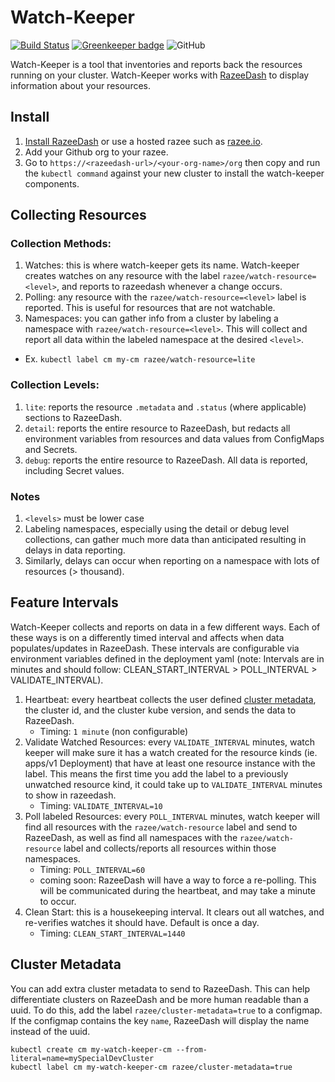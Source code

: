 # Watch-Keeper

[![Build Status](https://travis-ci.com/razee-io/Watch-keeper.svg?branch=master)](https://travis-ci.com/razee-io/Watch-keeper) [![Greenkeeper badge](https://badges.greenkeeper.io/razee-io/Watch-keeper.svg)](https://greenkeeper.io/)
![GitHub](https://img.shields.io/github/license/razee-io/Watch-keeper.svg?color=success)

Watch-Keeper is a tool that inventories and reports back the resources running on your cluster. Watch-Keeper works with [RazeeDash](https://github.com/razee-io/Razeedash) to display information about your resources.

## Install

1. [Install RazeeDash](https://github.com/razee-io/Razee#step-1-install-razee) or use a hosted razee such as [razee.io](https://app.razee.io).
1. Add your Github org to your razee.
1. Go to `https://<razeedash-url>/<your-org-name>/org` then copy and run the `kubectl command` against your new cluster to install the watch-keeper components.

## Collecting Resources

### Collection Methods:

1. Watches: this is where watch-keeper gets its name. Watch-keeper creates watches on any resource with the label `razee/watch-resource=<level>`, and reports to razeedash whenever a change occurs.
1. Polling: any resource with the `razee/watch-resource=<level>` label is reported. This is useful for resources that are not watchable.
1. Namespaces: you can gather info from a cluster by labeling a namespace with `razee/watch-resource=<level>`. This will collect and report all data within the labeled namespace at the desired `<level>`.

- Ex. `kubectl label cm my-cm razee/watch-resource=lite`

### Collection Levels:

1. `lite`: reports the resource `.metadata` and `.status` (where applicable) sections to RazeeDash.
1. `detail`: reports the entire resource to RazeeDash, but redacts all environment variables from resources and data values from ConfigMaps and Secrets.
1. `debug`: reports the entire resource to RazeeDash. All data is reported, including Secret values.

### Notes

1. `<levels>` must be lower case
1. Labeling namespaces, especially using the detail or debug level collections, can gather much more data than anticipated resulting in delays in data reporting.
1. Similarly,  delays can occur when reporting on a namespace with lots of resources (> thousand).

## Feature Intervals

Watch-Keeper collects and reports on data in a few different ways. Each of these ways is on a differently timed interval and affects when data populates/updates in RazeeDash. These intervals are configurable via environment variables defined in the deployment yaml (note: Intervals are in minutes and should follow: CLEAN_START_INTERVAL > POLL_INTERVAL > VALIDATE_INTERVAL).

1. Heartbeat: every heartbeat collects the user defined [cluster metadata](#cluster-metadata), the cluster id, and the cluster kube version, and sends the data to RazeeDash.
    - Timing: `1 minute` (non configurable)
1. Validate Watched Resources:  every `VALIDATE_INTERVAL` minutes, watch keeper will make sure it has a watch created for the resource kinds (ie. apps/v1 Deployment) that have at least one resource instance with the label. This means the first time you add the label to a previously unwatched resource kind, it could take up to `VALIDATE_INTERVAL` minutes to show in razeedash.
    - Timing: `VALIDATE_INTERVAL=10`
1. Poll labeled Resources: every `POLL_INTERVAL` minutes, watch keeper will find all resources with the `razee/watch-resource` label and send to RazeeDash, as well as find all namespaces with the `razee/watch-resource` label and collects/reports all resources within those namespaces.
    - Timing: `POLL_INTERVAL=60`
    - coming soon: RazeeDash will have a way to force a re-polling. This will be communicated during the heartbeat, and may take a minute to occur.
1. Clean Start: this is a housekeeping interval. It clears out all watches, and re-verifies watches it should have. Default is once a day.
    - Timing: `CLEAN_START_INTERVAL=1440`

## Cluster Metadata

You can add extra cluster metadata to send to RazeeDash. This can help differentiate clusters on RazeeDash and be more human readable than a uuid. To do this, add the label `razee/cluster-metadata=true` to a configmap. If the configmap contains the key `name`, RazeeDash will display the name instead of the uuid.

```shell
kubectl create cm my-watch-keeper-cm --from-literal=name=mySpecialDevCluster
kubectl label cm my-watch-keeper-cm razee/cluster-metadata=true
```
